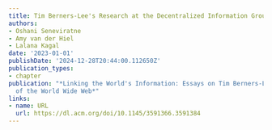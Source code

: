 ```yaml
---
title: Tim Berners-Lee's Research at the Decentralized Information Group at MIT
authors:
- Oshani Seneviratne
- Amy van der Hiel
- Lalana Kagal
date: '2023-01-01'
publishDate: '2024-12-28T20:44:00.112650Z'
publication_types:
- chapter
publication: "*Linking the World's Information: Essays on Tim Berners-Lee’s Invention
  of the World Wide Web*"
links:
- name: URL
  url: https://dl.acm.org/doi/10.1145/3591366.3591384
---
```

